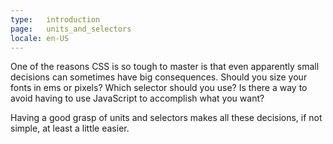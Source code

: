 ```yaml
---
type:   introduction
page:   units_and_selectors
locale: en-US
---
```


One of the reasons CSS is so tough to master is that even apparently small decisions can sometimes have big consequences. Should you size your fonts in ems or pixels? Which selector should you use? Is there a way to avoid having to use JavaScript to accomplish what you want?

Having a good grasp of units and selectors makes all these decisions, if not simple, at least a little easier. 